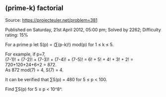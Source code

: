 (prime-k) factorial
-------------------

Source: https://projecteuler.net/problem=381

Published on Saturday, 21st April 2012, 05:00 pm; Solved by 2262;
Difficulty rating: 15%

For a prime p let S(p) = (∑(p-k)!) mod(p) for 1 ≤ k ≤ 5.

For example, if p=7,\
 (7-1)! + (7-2)! + (7-3)! + (7-4)! + (7-5)! = 6! + 5! + 4! + 3! + 2! =
720+120+24+6+2 = 872.\
 As 872 mod(7) = 4, S(7) = 4.

It can be verified that ∑S(p) = 480 for 5 ≤ p \< 100.

Find ∑S(p) for 5 ≤ p \< 10^8^.

